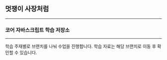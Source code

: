 ## 멋쟁이 사장처럼

---

### 코어 자바스크립트 학습 저장소

---

학습 주재별로 브랜치를 나눠 수업을 진행합니다.
학습 자료는 해당 브랜치로 이동 후 확인할 수 있습니다.
